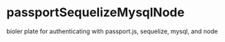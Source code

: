 # passportSequelizeMysqlNode
bioler plate for authenticating with passport.js, sequelize, mysql, and node
